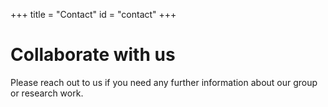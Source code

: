 +++
title = "Contact"
id = "contact"
+++

# Collaborate with us

Please reach out to us if you need any further information about our group or research work.
